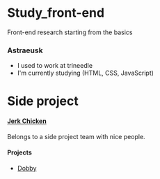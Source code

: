 # Study_front-end
Front-end research starting from the basics


### __Astraeusk__

- I used to work at trineedle
- I'm currently studying (HTML, CSS, JavaScript)

# __Side project__
#### [Jerk Chicken](https://github.com/Jerk-Chickens)
Belongs to a side project team with nice people.

#### Projects
- [Dobby](https://github.com/orgs/Jerk-Chickens/repositories?q=dobby&type=all&sort=) 
